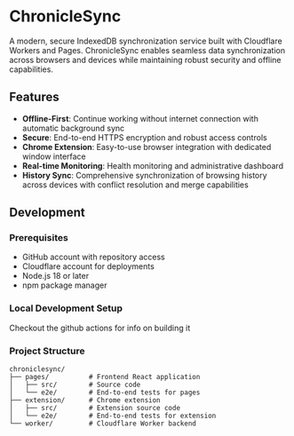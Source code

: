 # ChronicleSync

A modern, secure IndexedDB synchronization service built with Cloudflare Workers and Pages. ChronicleSync enables seamless data synchronization across browsers and devices while maintaining robust security and offline capabilities.

## Features

- **Offline-First**: Continue working without internet connection with automatic background sync
- **Secure**: End-to-end HTTPS encryption and robust access controls
- **Chrome Extension**: Easy-to-use browser integration with dedicated window interface
- **Real-time Monitoring**: Health monitoring and administrative dashboard
- **History Sync**: Comprehensive synchronization of browsing history across devices with conflict resolution and merge capabilities

## Development

### Prerequisites
- GitHub account with repository access
- Cloudflare account for deployments
- Node.js 18 or later
- npm package manager

### Local Development Setup
Checkout the github actions for info on building it


### Project Structure

```
chroniclesync/
├── pages/          # Frontend React application
│   ├── src/        # Source code
│   └── e2e/        # End-to-end tests for pages
├── extension/      # Chrome extension
│   ├── src/        # Extension source code
│   └── e2e/        # End-to-end tests for extension
└── worker/         # Cloudflare Worker backend
```
